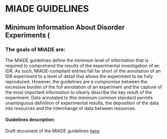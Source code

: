 
# MIADE GUIDELINES
## Minimum Information About Disorder Experiments (

### The goals of MIADE are:

The MIADE guidelines define the minimum level of information that is required to comprehend the results of the experimental investigation of an IDR. As such, MIADE-compliant entries fall far short of the annotation of an IDR experiment to a level of detail that allows the experiment to be fully reproduced. However, the guidelines are a compromise between the excessive burden of the full annotation of an experiment and the capture of the most important information to clearly describe the key result of the experiment. Data annotated to this minimum common standard permits unambiguous definition of experimental results, the deposition of the data into resources and the interchange of data between resources. 

#### Guidelines description:
Draft document of the MIADE guidelines [here](https://docs.google.com/document/d/1SK7UvZrpg6KQkkXpcN90Pipqhyc_DdoUNHTWxnX0H-M/edit?ts=60016618).